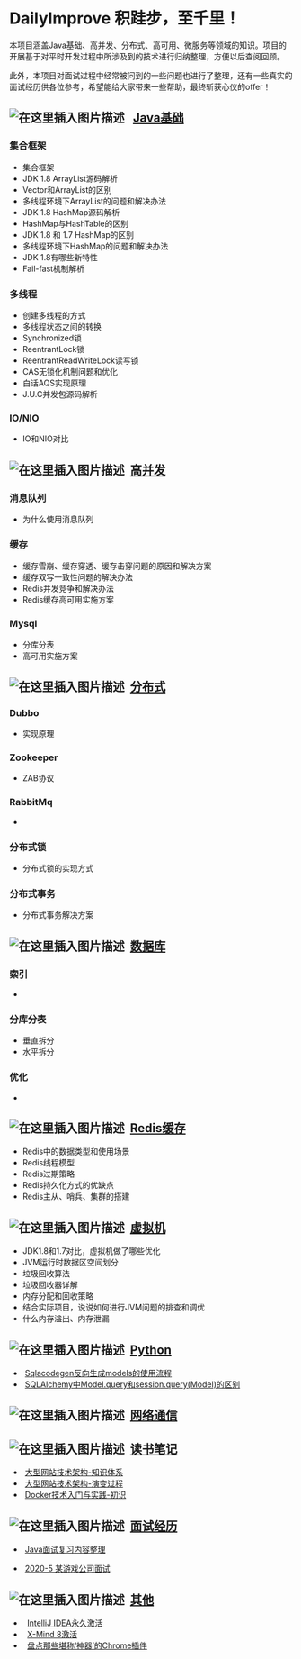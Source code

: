 # DailyImprove 积跬步，至千里！

本项目涵盖Java基础、高并发、分布式、高可用、微服务等领域的知识。项目的开展基于对平时开发过程中所涉及到的技术进行归纳整理，方便以后查阅回顾。

此外，本项目对面试过程中经常被问到的一些问题也进行了整理，还有一些真实的面试经历供各位参考，希望能给大家带来一些帮助，最终斩获心仪的offer！

## ![在这里插入图片描述](https://github.com/tony-wnx/DailyImprove/blob/master/img/java.png)&nbsp;&nbsp;&nbsp;[Java基础](https://github.com/tony-wnx/DailyImprove/tree/master/docs/Java)

### 集合框架

* 集合框架
* JDK 1.8 ArrayList源码解析
* Vector和ArrayList的区别
* 多线程环境下ArrayList的问题和解决办法
* JDK 1.8 HashMap源码解析
* HashMap与HashTable的区别
* JDK 1.8 和 1.7 HashMap的区别
* 多线程环境下HashMap的问题和解决办法
* JDK 1.8有哪些新特性
* Fail-fast机制解析

### 多线程

* 创建多线程的方式
* 多线程状态之间的转换
* Synchronized锁
* ReentrantLock锁
* ReentrantReadWriteLock读写锁
* CAS无锁化机制问题和优化
* 白话AQS实现原理
* J.U.C并发包源码解析

### IO/NIO

* IO和NIO对比

## ![在这里插入图片描述](https://github.com/tony-wnx/DailyImprove/blob/master/img/highConcurrency.png)&nbsp;&nbsp;[高并发](https://github.com/tony-wnx/DailyImprove/tree/master/docs/Concurrency)

### 消息队列

* 为什么使用消息队列

### 缓存

* 缓存雪崩、缓存穿透、缓存击穿问题的原因和解决方案
* 缓存双写一致性问题的解决办法
* Redis并发竞争和解决办法
* Redis缓存高可用实施方案

### Mysql

* 分库分表
* 高可用实施方案

## ![在这里插入图片描述](https://github.com/tony-wnx/DailyImprove/blob/master/img/distributed.png)&nbsp;&nbsp;[分布式](https://github.com/tony-wnx/DailyImprove/tree/master/docs/Distributed)

### Dubbo

* 实现原理

### Zookeeper

* ZAB协议

### RabbitMq

* 

### 分布式锁

* 分布式锁的实现方式

### 分布式事务

* 分布式事务解决方案

## ![在这里插入图片描述](https://github.com/tony-wnx/DailyImprove/blob/master/img/db.png)&nbsp;&nbsp;[数据库](https://github.com/tony-wnx/DailyImprove/tree/master/docs/Mysql)

### 索引

* 

### 分库分表

* 垂直拆分
* 水平拆分

### 优化

* 

## ![在这里插入图片描述](https://github.com/tony-wnx/DailyImprove/blob/master/img/redis.png)&nbsp;&nbsp;[Redis缓存](https://github.com/tony-wnx/DailyImprove/tree/master/docs/Redis)

* Redis中的数据类型和使用场景
* Redis线程模型
* Redis过期策略
* Redis持久化方式的优缺点
* Redis主从、哨兵、集群的搭建

## ![在这里插入图片描述](https://github.com/tony-wnx/DailyImprove/blob/master/img/JVM.png)&nbsp;&nbsp;[虚拟机](https://github.com/tony-wnx/DailyImprove/tree/master/docs/JVM)

* JDK1.8和1.7对比，虚拟机做了哪些优化
* JVM运行时数据区空间划分
* 垃圾回收算法
* 垃圾回收器详解
* 内存分配和回收策略
* 结合实际项目，说说如何进行JVM问题的排查和调优
* 什么内存溢出、内存泄漏

## ![在这里插入图片描述](https://github.com/tony-wnx/DailyImprove/blob/master/img/python.png)&nbsp;&nbsp;[Python](https://github.com/tony-wnx/DailyImprove/tree/master/docs/Python)

* &nbsp;[Sqlacodegen反向生成models的使用流程](https://github.com/tony-wnx/DailyImprove/tree/master/docs/Python/Sqlacodegen反向生成models的使用流程.md)
* &nbsp;[SQLAlchemy中Model.query和session.query(Model)的区别](https://github.com/tony-wnx/DailyImprove/tree/master/docs/Python/SQLAlchemy中Model.query和session.query(Model)的区别.md)

## ![在这里插入图片描述](https://github.com/tony-wnx/DailyImprove/blob/master/img/network.png)&nbsp;&nbsp;[网络通信](https://github.com/tony-wnx/DailyImprove/tree/master/docs/Network)

## ![在这里插入图片描述](https://github.com/tony-wnx/DailyImprove/blob/master/img/notes.png)&nbsp;&nbsp;[读书笔记](https://github.com/tony-wnx/DailyImprove/tree/master/docs/BookNotes)

* &nbsp;[大型网站技术架构-知识体系](https://github.com/tony-wnx/DailyImprove/tree/master/docs/BookNotes/《大型网站技术架构》知识体系.md)
* &nbsp;[大型网站技术架构-演变过程](https://github.com/tony-wnx/DailyImprove/tree/master/docs/BookNotes/《大型网站技术架构》之架构演变过程.md)
* &nbsp;[Docker技术入门与实践-初识](https://github.com/tony-wnx/DailyImprove/tree/master/docs/BookNotes/《Docker技术入门与实践》之初识.md)

## ![在这里插入图片描述](https://github.com/tony-wnx/DailyImprove/blob/master/img/interview.png)&nbsp;&nbsp;[面试经历](https://github.com/tony-wnx/DailyImprove/tree/master/docs/Interview)

* &nbsp;[Java面试复习内容整理](https://github.com/tony-wnx/DailyImprove/tree/master/docs/Interview/Java面试复习.md)

* &nbsp;[2020-5 某游戏公司面试](https://github.com/tony-wnx/DailyImprove/tree/master/docs/Interview/2020-5_某游戏公司面试.md)

## ![在这里插入图片描述](https://github.com/tony-wnx/DailyImprove/blob/master/img/qita.png)&nbsp;&nbsp;[其他](https://github.com/tony-wnx/DailyImprove/tree/master/docs/Other)

* &nbsp;&nbsp;[IntelliJ IDEA永久激活](https://github.com/tony-wnx/DailyImprove/tree/master/docs/Other/IntelliJ-IDEA永久激活.md)
* &nbsp;&nbsp;[X-Mind 8激活](https://github.com/tony-wnx/DailyImprove/tree/master/docs/Other/X-Mind-8激活.md)
* &nbsp;&nbsp;[盘点那些堪称‘神器’的Chrome插件](https://github.com/tony-wnx/DailyImprove/tree/master/docs/Other/盘点那些堪称神器的Chrome插件.md)
